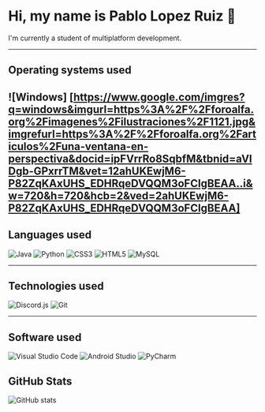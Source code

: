 # Hi, my name is Pablo Lopez Ruiz 👋  
I'm currently a student of multiplatform development.

---

## Operating systems used
![Windows] [https://www.google.com/imgres?q=windows&imgurl=https%3A%2F%2Fforoalfa.org%2Fimagenes%2Filustraciones%2F1121.jpg&imgrefurl=https%3A%2F%2Fforoalfa.org%2Farticulos%2Funa-ventana-en-perspectiva&docid=ipFVrrRo8SqbfM&tbnid=aVIDgb-GPxrrTM&vet=12ahUKEwjM6-P82ZqKAxUHS_EDHRqeDVQQM3oFCIgBEAA..i&w=720&h=720&hcb=2&ved=2ahUKEwjM6-P82ZqKAxUHS_EDHRqeDVQQM3oFCIgBEAA]
---

## Languages used
![Java](https://img.shields.io/badge/-Java-007396?logo=java&logoColor=white&style=flat)
![Python](https://img.shields.io/badge/-Python-3776AB?logo=python&logoColor=white&style=flat)
![CSS3](https://img.shields.io/badge/-CSS3-1572B6?logo=css3&logoColor=white&style=flat)
![HTML5](https://img.shields.io/badge/-HTML5-E34F26?logo=html5&logoColor=white&style=flat)
![MySQL](https://img.shields.io/badge/-MySQL-4479A1?logo=mysql&logoColor=white&style=flat)

---

## Technologies used
![Discord.js](https://img.shields.io/badge/-Discord.js-5865F2?logo=discord&logoColor=white&style=flat)
![Git](https://img.shields.io/badge/-Git-F05032?logo=git&logoColor=white&style=flat)

---

## Software used
![Visual Studio Code](https://img.shields.io/badge/-Visual%20Studio%20Code-007ACC?logo=visualstudiocode&logoColor=white&style=flat)
![Android Studio](https://img.shields.io/badge/-Android%20Studio-3DDC84?logo=androidstudio&logoColor=white&style=flat)
![PyCharm](https://img.shields.io/badge/-PyCharm-000000?logo=pycharm&logoColor=white&style=flat)

## GitHub Stats
![GitHub stats](https://github-readme-stats.vercel.app/api?username=Pablirry&show_icons=true&theme=radical)
